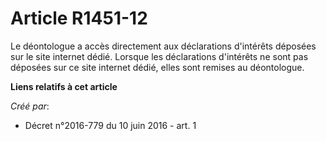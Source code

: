 # Article R1451-12

Le déontologue a accès directement aux déclarations d'intérêts déposées sur le site internet dédié. Lorsque les déclarations
d'intérêts ne sont pas déposées sur ce site internet dédié, elles sont remises au déontologue.

**Liens relatifs à cet article**

_Créé par_:

  - Décret n°2016-779 du 10 juin 2016 - art. 1
